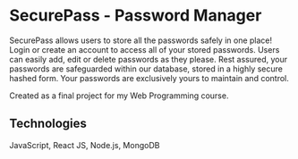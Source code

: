 # SecurePass - Password Manager

SecurePass allows users to store all the passwords safely in one place! Login or create an account to access all of your stored passwords.
Users can easily add, edit or delete passwords as they please. Rest assured, your passwords are safeguarded within our database, stored in a highly secure hashed form. Your passwords are exclusively yours to maintain and control.

Created as a final project for my Web Programming course.

## Technologies
JavaScript, React JS, Node.js, MongoDB
